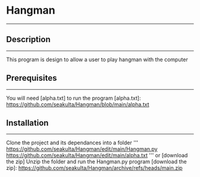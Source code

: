 # Hangman
---

## Description
---
This program is design to allow a user to play hangman with the computer

## Prerequisites 
---
You will need [alpha.txt] to run the program
[alpha.txt]: https://github.com/seakulta/Hangman/blob/main/alpha.txt

## Installation
---
Clone the project and its dependances into a folder
'''
https://github.com/seakulta/Hangman/edit/main/Hangman.py
https://github.com/seakulta/Hangman/edit/main/alpha.txt
'''
or [download the zip]
Unzip the folder and run the Hangman.py program
[download the zip]: https://github.com/seakulta/Hangman/archive/refs/heads/main.zip

